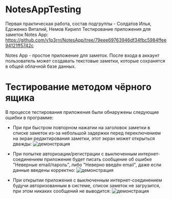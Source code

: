 # NotesAppTesting
Первая практическая работа, состав подгруппы - Солдатов Илья, Едоженко Виталий, Немов Кирилл
Тестирование приложения для заметок Notes App: https://github.com/v1p3rrr/NotesApp/tree/79eee69763946df34fbc5984ffee94121ff5742c

Notes App - простое приложение для заметок. После входа в аккаунт пользователь может создавать текстовые заметки, которые сохранятся в общей облачной базе данных.

# Тестирование методом чёрного ящика

В процессе тестирования приложения были обнаружены следующие ошибки в программе:


+ При при быстром повторном нажатии на заголовок заметки в списке заметок из-за небольшой задержки перед переключением на экран редактирования заметки, этот экран может открыться дважды: ![демонстрация](https://i.imgur.com/jQ2oQmW.gif)

+ При попытке авторизации/регистрации с выключенным интернет-соединением приложение будет писать сообщение об ошибке "Неверные email/пароль", либо "Неверно введён email", даже если данные введены корректно:
![демонстрация](https://i.imgur.com/wiCeXjj.png)

+ При открытии приложения с выключенным интернет-соединением будучи авторизованным в системе, список заметок не загрузится, при этом никаких сообщений не выводится:
![демонстрация](https://i.imgur.com/wRyAhOd.png)
